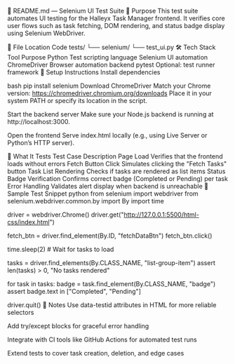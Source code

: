 🧪 README.md — Selenium UI Test Suite
🎯 Purpose
This test suite automates UI testing for the Halleyx Task Manager frontend. It verifies core user flows such as task fetching, DOM rendering, and status badge display using Selenium WebDriver.

📁 File Location
Code
tests/
└── selenium/
    └── test_ui.py
🛠️ Tech Stack
Tool	Purpose
Python	Test scripting language
Selenium	UI automation
ChromeDriver	Browser automation backend
pytest	Optional: test runner framework
🚀 Setup Instructions
Install dependencies

bash
pip install selenium
Download ChromeDriver Match your Chrome version: https://chromedriver.chromium.org/downloads Place it in your system PATH or specify its location in the script.

Start the backend server Make sure your Node.js backend is running at http://localhost:3000.

Open the frontend Serve index.html locally (e.g., using Live Server or Python’s HTTP server).

🧪 What It Tests
Test Case	Description
Page Load	Verifies that the frontend loads without errors
Fetch Button Click	Simulates clicking the "Fetch Tasks" button
Task List Rendering	Checks if tasks are rendered as list items
Status Badge Verification	Confirms correct badge (Completed or Pending) per task
Error Handling	Validates alert display when backend is unreachable
📄 Sample Test Snippet
python
from selenium import webdriver
from selenium.webdriver.common.by import By
import time

driver = webdriver.Chrome()
driver.get("http://127.0.0.1:5500/html-css/index.html")

fetch_btn = driver.find_element(By.ID, "fetchDataBtn")
fetch_btn.click()

time.sleep(2)  # Wait for tasks to load

tasks = driver.find_elements(By.CLASS_NAME, "list-group-item")
assert len(tasks) > 0, "No tasks rendered"

for task in tasks:
    badge = task.find_element(By.CLASS_NAME, "badge")
    assert badge.text in ["Completed", "Pending"]

driver.quit()
🧠 Notes
Use data-testid attributes in HTML for more reliable selectors

Add try/except blocks for graceful error handling

Integrate with CI tools like GitHub Actions for automated test runs

Extend tests to cover task creation, deletion, and edge cases